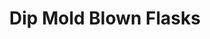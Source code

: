 ---
label: 
title: "Dip Mold Blown Flasks"
order: 1040
layout: table-of-contents
presentation: grid
outputs: [ html ]
---